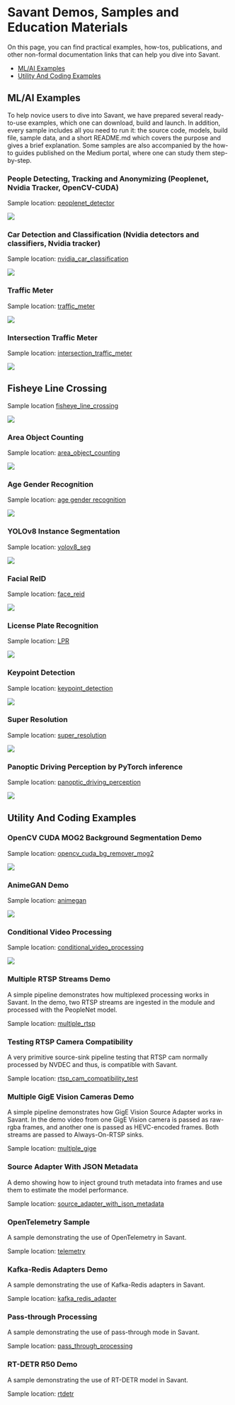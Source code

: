 # Savant Demos, Samples and Education Materials

On this page, you can find practical examples, how-tos, publications, and other non-formal documentation links that can
help you dive into Savant.

- [ML/AI Examples](#mlai-examples)
- [Utility And Coding Examples](#utility-and-coding-examples)

## ML/AI Examples

To help novice users to dive into Savant, we have prepared several ready-to-use examples, which one can download, build
and launch. In addition, every sample includes all you need to run it: the source code, models, build file, sample data,
and a short README.md which covers the purpose and gives a brief explanation. Some samples are also accompanied by the
how-to guides published on the Medium portal, where one can study them step-by-step.

### People Detecting, Tracking and Anonymizing (Peoplenet, Nvidia Tracker, OpenCV-CUDA)

Sample location: [peoplenet_detector](./peoplenet_detector)

![](peoplenet_detector/assets/peoplenet-blur-demo-loop-400.webp)

### Car Detection and Classification (Nvidia detectors and classifiers, Nvidia tracker)

Sample location: [nvidia_car_classification](./nvidia_car_classification)

![](nvidia_car_classification/assets/nvidia-car-classification-loop-400.webp)

### Traffic Meter

Sample location: [traffic_meter](./traffic_meter)

![](traffic_meter/assets/traffic-meter-loop-400.webp)

### Intersection Traffic Meter

Sample location: [intersection_traffic_meter](./intersection_traffic_meter)

![](intersection_traffic_meter/assets/intersection-traffic-meter-loop-400.webp)

## Fisheye Line Crossing

Sample location [fisheye_line_crossing](./fisheye_line_crossing/)

![](fisheye_line_crossing/assets/fisheye-line-crossing-loop-400.webp)

### Area Object Counting

Sample location: [area_object_counting](./area_object_counting/)

![](area_object_counting/assets/area-object-counting-loop-400.webp)

### Age Gender Recognition

Sample location: [age gender recognition](./age_gender_recognition)

![](age_gender_recognition/assets/age-gender-recognition-loop-400.webp)

### YOLOv8 Instance Segmentation

Sample location: [yolov8_seg](./yolov8_seg)

![](yolov8_seg/assets/shuffle_dance-400.webp)

### Facial ReID

Sample location: [face_reid](./face_reid)

![](face_reid/assets/face-reid-loop-400.webp)

### License Plate Recognition

Sample location: [LPR](./license_plate_recognition)

![](license_plate_recognition/assets/license-plate-recognition-400.webp)

### Keypoint Detection

Sample location: [keypoint_detection](./keypoint_detection)

![](keypoint_detection/assets/shuffle_dance-400.webp)

### Super Resolution

Sample location: [super_resolution](./super_resolution)

![](super_resolution/assets/shuffle_dance_360p_1080p_small.webp)

### Panoptic Driving Perception by PyTorch inference

Sample location: [panoptic_driving_perception](./panoptic_driving_perception)

![](panoptic_driving_perception/assets/panoptic_driving_perception_400.webp)


## Utility And Coding Examples

### OpenCV CUDA MOG2 Background Segmentation Demo

Sample location: [opencv_cuda_bg_remover_mog2](./opencv_cuda_bg_remover_mog2)

![](opencv_cuda_bg_remover_mog2/assets/opencv_cuda_bg_remover_mog2-800.webp)

### AnimeGAN Demo

Sample location: [animegan](./animegan)

![](animegan/assets/animegan-loop-400.webp)

### Conditional Video Processing

Sample location: [conditional_video_processing](./conditional_video_processing)

![](conditional_video_processing/assets/conditional-video-processing_400.webp)

### Multiple RTSP Streams Demo

A simple pipeline demonstrates how multiplexed processing works in Savant. In the demo, two RTSP streams are ingested in the module and processed with the PeopleNet model.

Sample location: [multiple_rtsp](./multiple_rtsp)

### Testing RTSP Camera Compatibility

A very primitive source-sink pipeline testing that RTSP cam normally processed by NVDEC and thus, is compatible with Savant.

Sample location: [rtsp_cam_compatibility_test](./rtsp_cam_compatibility_test)

### Multiple GigE Vision Cameras Demo

A simple pipeline demonstrates how GigE Vision Source Adapter works in Savant. In the demo video from one GigE Vision camera is passed as raw-rgba frames, and another one is passed as HEVC-encoded frames. Both streams are passed to Always-On-RTSP sinks.

Sample location: [multiple_gige](./multiple_gige)

### Source Adapter With JSON Metadata

A demo showing how to inject ground truth metadata into frames and use them to estimate the model performance.

Sample location: [source_adapter_with_json_metadata](./source_adapter_with_json_metadata)

### OpenTelemetry Sample

A sample demonstrating the use of OpenTelemetry in Savant.

Sample location: [telemetry](./telemetry)

### Kafka-Redis Adapters Demo

A sample demonstrating the use of Kafka-Redis adapters in Savant.

Sample location: [kafka_redis_adapter](./kafka_redis_adapter)

### Pass-through Processing

A sample demonstrating the use of pass-through mode in Savant.

Sample location: [pass_through_processing](./pass_through_processing)

### RT-DETR R50 Demo

A sample demonstrating the use of RT-DETR model in Savant.

Sample location: [rtdetr](./rtdetr/)
